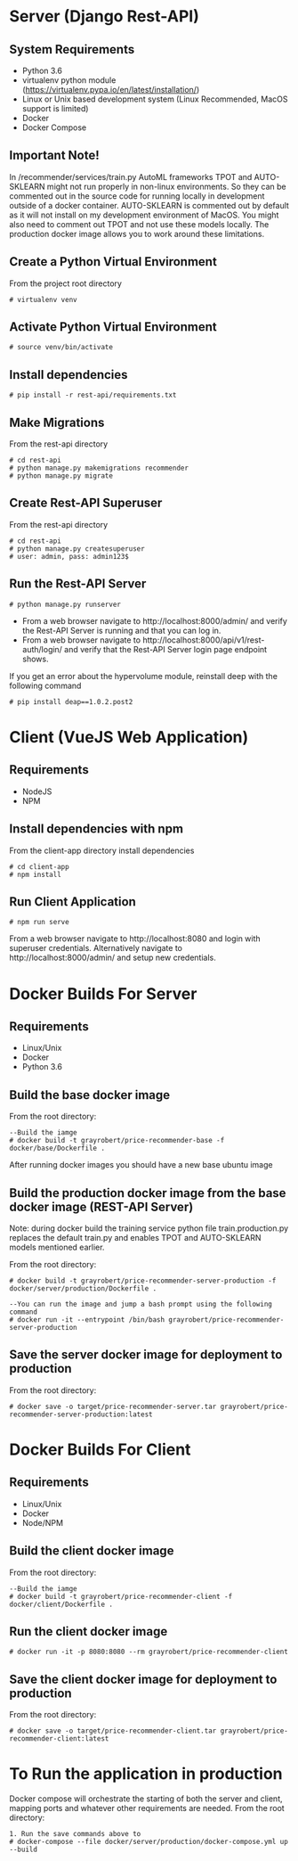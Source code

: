 # Server (Django Rest-API)

## System Requirements
*  Python 3.6
*  virtualenv python module (https://virtualenv.pypa.io/en/latest/installation/)
*  Linux or Unix based development system (Linux Recommended, MacOS support is limited)
*  Docker
*  Docker Compose

## Important Note!
In /recommender/services/train.py AutoML frameworks TPOT and AUTO-SKLEARN might not run properly in non-linux environments. So they can be commented out in the source code for running locally in development outside of a docker container. AUTO-SKLEARN is commented out by default as it will not install on my development environment of MacOS. You might also need to comment out TPOT and not use these models locally. The production docker image allows you to work around these limitations.

## Create a Python Virtual Environment
From the project root directory

    # virtualenv venv

## Activate Python Virtual Environment  
    # source venv/bin/activate

## Install dependencies
    # pip install -r rest-api/requirements.txt 

## Make Migrations  
From the rest-api directory

    # cd rest-api
    # python manage.py makemigrations recommender
    # python manage.py migrate

## Create Rest-API Superuser  
From the rest-api directory

    # cd rest-api
    # python manage.py createsuperuser
    # user: admin, pass: admin123$

## Run the Rest-API Server

    # python manage.py runserver

* From a web browser navigate to http://localhost:8000/admin/ and verify the Rest-API Server is running and that you can log in.
* From a web browser navigate to http://localhost:8000/api/v1/rest-auth/login/ and verify that the Rest-API Server login page endpoint shows.

If you get an error about the hypervolume module, reinstall deep with the following command

    # pip install deap==1.0.2.post2


# Client (VueJS Web Application)

## Requirements
*  NodeJS 
*  NPM

## Install dependencies with npm
From the client-app directory install dependencies

    # cd client-app
    # npm install

## Run Client Application

    # npm run serve

From a web browser navigate to http://localhost:8080 and login with superuser credentials. Alternatively navigate to http://localhost:8000/admin/ and setup new credentials.


# Docker Builds For Server

## Requirements
*  Linux/Unix
*  Docker
*  Python 3.6

## Build the base docker image
From the root directory:

    --Build the iamge
    # docker build -t grayrobert/price-recommender-base -f docker/base/Dockerfile .

After running docker images you should have a new base ubuntu image

## Build the production docker image from the base docker image (REST-API Server)
Note: during docker build the training service python file train.production.py replaces the default train.py and enables TPOT and AUTO-SKLEARN models mentioned earlier.

From the root directory:  

    # docker build -t grayrobert/price-recommender-server-production -f docker/server/production/Dockerfile .

    --You can run the image and jump a bash prompt using the following command
    # docker run -it --entrypoint /bin/bash grayrobert/price-recommender-server-production


## Save the server docker image for deployment to production
From the root directory:

    # docker save -o target/price-recommender-server.tar grayrobert/price-recommender-server-production:latest

# Docker Builds For Client

## Requirements
*  Linux/Unix
*  Docker
*  Node/NPM

## Build the client docker image
From the root directory:

    --Build the iamge
    # docker build -t grayrobert/price-recommender-client -f docker/client/Dockerfile .

## Run the client docker image

    # docker run -it -p 8080:8080 --rm grayrobert/price-recommender-client

## Save the client docker image for deployment to production
From the root directory:

    # docker save -o target/price-recommender-client.tar grayrobert/price-recommender-client:latest


# To Run the application in production
Docker compose will orchestrate the starting of both the server and client, mapping ports and whatever other requirements are needed.
From the root directory:

    1. Run the save commands above to 
    # docker-compose --file docker/server/production/docker-compose.yml up --build